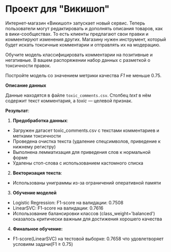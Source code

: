 

# Проект для "Викишоп"
Интернет-магазин «Викишоп» запускает новый сервис. Теперь пользователи могут редактировать и дополнять описания товаров, как в вики-сообществах. То есть клиенты предлагают свои правки и комментируют изменения других. Магазину нужен инструмент, который будет искать токсичные комментарии и отправлять их на модерацию. 

Обучите модель классифицировать комментарии на позитивные и негативные. В вашем распоряжении набор данных с разметкой о токсичности правок.

Постройте модель со значением метрики качества *F1* не меньше 0.75. 

**Описание данных**

Данные находятся в файле `toxic_comments.csv`. Столбец *text* в нём содержит текст комментария, а *toxic* — целевой признак.

**Результат**:     
1. **Предобработка данных**:
- Загружен датасет toxic_comments.csv с текстами комментариев и метками токсичности
- Проведена очистка текста (удаление спецсимволов, приведение к нижнему регистру)
- Выполнена лемматизация для приведения слов к нормальной форме
- Удалены стоп-слова с использованием кастомного списка

2. **Векторизация текста**:
* Использованы униграммы из-за ограничений оперативной памяти


3. **Обучение моделей**
* Logistic Regression: F1-score на валидации: 0.7508
* LinearSVC:           F1-score на валидации: 0.7616
* Использование балансировки классов (class_weight='balanced') оказалось критически важным для достижения хорошего качества

4. **Финальное обучение:**
- F1-score(LinearSVC) на тестовой выборке: 0.7658 что удовлетворяет условиям задачи(F1 ≥ 0.75)